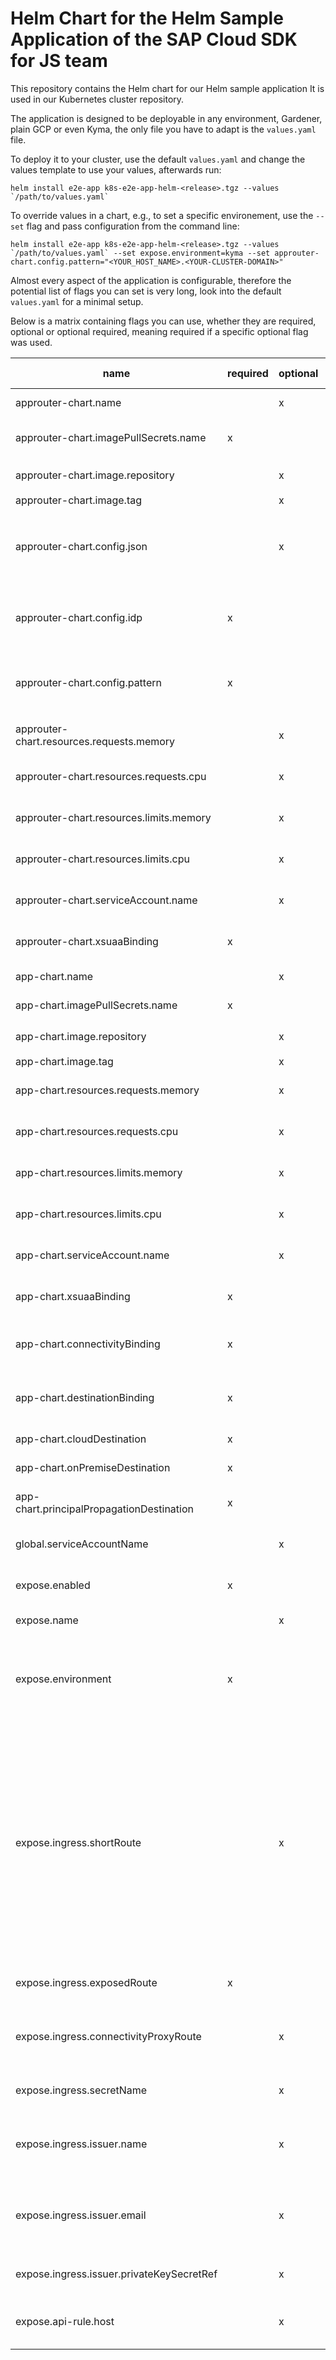 # Helm Chart for the Helm Sample Application of the SAP Cloud SDK for JS team
This repository contains the Helm chart for our Helm sample application
It is used in our Kubernetes cluster repository.

The application is designed to be deployable in any environment, Gardener, plain GCP or even Kyma, the only file you have to adapt is the `values.yaml` file.

To deploy it to your cluster, use the default `values.yaml` and change the values template to use your values, afterwards run:

```
helm install e2e-app k8s-e2e-app-helm-<release>.tgz --values `/path/to/values.yaml`
```

To override values in a chart, e.g., to set a specific environement, use the `--set` flag and pass configuration from the command line:

```
helm install e2e-app k8s-e2e-app-helm-<release>.tgz --values `/path/to/values.yaml` --set expose.environment=kyma --set approuter-chart.config.pattern="<YOUR_HOST_NAME>.<YOUR-CLUSTER-DOMAIN>"
```

Almost every aspect of the application is configurable, therefore the potential list of flags you can set is very long, look into the default `values.yaml` for a minimal setup.

Below is a matrix containing flags you can use, whether they are required, optional or optional required, meaning required if a specific optional flag was used.

| name | required | optional | optional required | default | description |
|---|---|---|---|---|---|
| approuter-chart.name | | x | | `approuter-chart` | Name of the chart and all its CRDs |
| approuter-chart.imagePullSecrets.name | x | | | | Name of the secret to pull the approuter image |
| approuter-chart.image.repository | | x | | `docker-cloudsdk.common.repositories.cloud.sap/k8s-approuter` | Name of the image to use |
| approuter-chart.image.tag | | x | | `latest` | Tag of the image |
| approuter-chart.config.json | | x | | The app is served under /backend-app/ | Contains the entire approuter config, can be provided in JSON format, can't be used together with `config.idp` |
| approuter-chart.config.idp | x | | | | Name of the Identity Provider to use, required unless the whole config.json is provided |
| approuter-chart.config.pattern | x | | | | The `TENANT_HOST_PATTERN` to use for your approuter for multi-tenancy |
| approuter-chart.resources.requests.memory | | x | x | `256Mi` | If any resource parameter is given, all have to be used |
| approuter-chart.resources.requests.cpu | | x | x | `500m` | If any resource parameter is given, all have to be used |
| approuter-chart.resources.limits.memory | | x | x | `512Mi` | If any resource parameter is given, all have to be used |
| approuter-chart.resources.limits.cpu | | x | x | `1000m` | If any resource parameter is given, all have to be used |
| approuter-chart.serviceAccount.name | | x | | `default` | Service account to use for the deployment |
| approuter-chart.xsuaaBinding | x | | | | Name of the secret that contains the xsuaa service binding |
| app-chart.name | | x | | `app-chart` | Name of the chart and all its CRDs |
| app-chart.imagePullSecrets.name | x | | | | Name of the secret to pull the app image |
| app-chart.image.repository | | x | | `docker-cloudsdk.common.repositories.cloud.sap/k8s-e2e-app` | Name of the image to use |
| app-chart.image.tag | | x | | `latest` | Tag of the image |
| app-chart.resources.requests.memory | | x | x | `256Mi` | If any resource parameter is given, all have to be used |
| app-chart.resources.requests.cpu | | x | x | `500m` | If any resource parameter is given, all have to be used |
| app-chart.resources.limits.memory | | x | x | `512Mi` | If any resource parameter is given, all have to be used |
| app-chart.resources.limits.cpu | | x | x | `1000m` | If any resource parameter is given, all have to be used |
| app-chart.serviceAccount.name | | x | | `default` | Service account to use for the deployment |
| app-chart.xsuaaBinding | x | | | | Name of the secret that contains the xsuaa service binding |
| app-chart.connectivityBinding | x | | | | Name of the secret that contains the connectivity service binding |
| app-chart.destinationBinding | x | | | | Name of the secret that contains the destination service binding |
| app-chart.cloudDestination | x | | | | Name of a cloud destination |
| app-chart.onPremiseDestination | x | | | | Name of a On-Premise destination |
| app-chart.principalPropagationDestination | x | | | | Name of a principal propagation destination |
| global.serviceAccountName | | x | | `default` | ServiceAccount that is used for all CRDs of the chart |
| expose.enabled | x | | | | Whether to enable an ingress/api-rule true/false |
| expose.name | | x | | `k8s-e2e-app-helm` | Name of the charts CRDs |
| expose.environment | x | | | | Kind of environment, either `gardener`, `kyma` or `generic`, if `generic` is used you will have to specify `expose.ingress.issuer` values |
| expose.ingress.shortRoute | | x | x | | If your exposed route is longer than 64 characters, you have to specify a shorter route, since `letsencrypt` needs one route that is shorter than 64 characters to function, the shortest available route would be your DNS, but only if that route is exposable, if you deploy to Gardener this won't be possible without specifying enviromnment as `gardener` |
| expose.ingress.exposedRoute | x | | | | The route that will point at your approuter |
| expose.ingress.connectivityProxyRoute | | x | x | | If the connectivity proxy doesn't have valid TLS yet, you have to configure it here |
| expose.ingress.secretName | | x | | `tls-secret` | Name of the secret that will contain all certificates |
| expose.ingress.issuer.name | | x | x | `letsencrypt-production` | Name of the issuer to use, if you don't specify a name a letsencrypt issuer will be created |
| expose.ingress.issuer.email | | x | x | | Email that will be used to register to letsencrypt, only required if no `ingress.issuer.name` was provided |
| expose.ingress.issuer.privateKeySecretRef | | x | | `tls-private-key` | Name of the secret that will contain your private key |
| expose.api-rule.host | | x | x | `e2e-app-<YOUR_SUBDOMAIN>` | Hostname for the API Gateway. Required if `expose.environment` is set to `kyma` |
